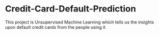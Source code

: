 # Credit-Card-Default-Prediction
This project is Unsupervised Machine Learning which tells us the insights upon default credit cards from the people using it
